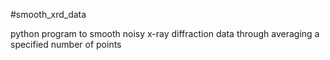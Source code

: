 #smooth_xrd_data

python program to smooth noisy x-ray diffraction data through averaging a specified number of points
